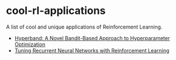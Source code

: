 # cool-rl-applications
A list of cool and unique applications of Reinforcement Learning.

- [Hyperband: A Novel Bandit-Based Approach to Hyperparameter Optimization](https://people.eecs.berkeley.edu/~kjamieson/hyperband.html)
- [Tuning Recurrent Neural Networks with Reinforcement Learning](https://magenta.tensorflow.org/2016/11/09/tuning-recurrent-networks-with-reinforcement-learning/)
